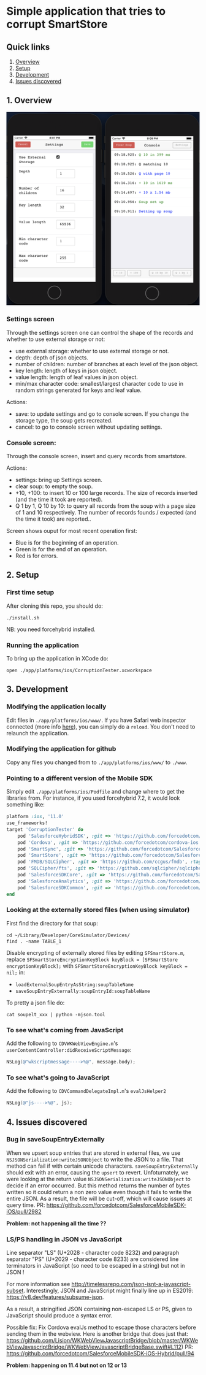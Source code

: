 # Simple application that tries to corrupt SmartStore

## Quick links
1. [Overview](#1-overview)
2. [Setup](#2-setup)
3. [Development](#3-development)
4. [Issues discovered](#4-issues-discovered)

## 1. Overview

![Screenshot](Screenshot.png) 

### Settings screen
Through the settings screen one can control the shape of the records and whether to use external storage or not:
- use external storage: whether to use external storage or not.
- depth: depth of json objects.
- number of children: number of branches at each level of the json object.
- key length: length of keys in json object.
- value length: length of leaf values in json object.
- min/max character code: smallest/largest character code to use in random strings generated for keys and leaf value.

Actions:
- save: to update settings and go to console screen. If you change the storage type, the soup gets recreated.
- cancel: to go to console screen without updating settings.

### Console screen:
Through the console screen, insert and query records from smartstore.

Actions:
- settings: bring up Settings screen.
- clear soup: to empty the soup.
- +10, +100: to insert 10 or 100 large records. The size of records inserted (and the time it took are reported).
- Q 1 by 1, Q 10 by 10: to query all records from the soup with a page size of 1 and 10 respectively. The number of records founds / expected (and the time it took) are reported..

Screen shows ouput for most recent operation first:
- Blue is for the beginning of an operation.
- Green is for the end of an operation.
- Red is for errors.

## 2. Setup

### First time setup
After cloning this repo, you should do:
```shell
./install.sh
```
NB: you need forcehybrid installed.

### Running the application
To bring up the application in XCode do:
```shell
open ./app/platforms/ios/CorruptionTester.xcworkspace
```
## 3. Development

### Modifying the application locally
Edit files in `./app/platforms/ios/www/`.
If you have Safari web inspector connected (more info [here](https://developer.apple.com/library/archive/documentation/AppleApplications/Conceptual/Safari_Developer_Guide/GettingStarted/GettingStarted.html)), you can simply do a `reload`. You don't need to relaunch the application.

### Modifying the application for github
Copy any files you changed from to `./app/platforms/ios/www/` to `./www`.

### Pointing to a different version of the Mobile SDK
Simply edit `./app/platforms/ios/Podfile` and change where to get the libraries from.
For instance, if you used forcehybrid 7.2, it would look something like:
```ruby
platform :ios, '11.0'
use_frameworks!
target 'CorruptionTester' do
	pod 'SalesforceHybridSDK', :git => 'https://github.com/forcedotcom/SalesforceMobileSDK-iOS-Hybrid', :tag => 'v7.2.0'
	pod 'Cordova', :git => 'https://github.com/forcedotcom/cordova-ios', :branch => 'cordova_5.0.0_sdk'
	pod 'SmartSync', :git => 'https://github.com/forcedotcom/SalesforceMobileSDK-iOS', :tag => 'v7.2.0'
	pod 'SmartStore', :git => 'https://github.com/forcedotcom/SalesforceMobileSDK-iOS', :tag => 'v7.2.0'
	pod 'FMDB/SQLCipher', :git => 'https://github.com/ccgus/fmdb', :tag => '2.7.5'
	pod 'SQLCipher/fts', :git => 'https://github.com/sqlcipher/sqlcipher', :tag => 'v4.2.0'
	pod 'SalesforceSDKCore', :git => 'https://github.com/forcedotcom/SalesforceMobileSDK-iOS', :tag => 'v7.2.0'
	pod 'SalesforceAnalytics', :git => 'https://github.com/forcedotcom/SalesforceMobileSDK-iOS', :tag => 'v7.2.0'
	pod 'SalesforceSDKCommon', :git => 'https://github.com/forcedotcom/SalesforceMobileSDK-iOS', :tag => 'v7.2.0'
end
```

### Looking at the externally stored files (when using simulator)
First find the directory for that soup:
```shell
cd ~/Library/Developer/CoreSimulator/Devices/
find . -name TABLE_1
```
Disable encrypting of externally stored files by editing `SFSmartStore.m`, replace `SFSmartStoreEncryptionKeyBlock keyBlock = [SFSmartStore encryptionKeyBlock];` with `SFSmartStoreEncryptionKeyBlock keyBlock = nil;` in:
- `loadExternalSoupEntryAsString:soupTableName` 
- `saveSoupEntryExternally:soupEntryId:soupTableName`

To pretty a json file do:
```shell
cat soupelt_xxx | python -mjson.tool
```
### To see what's coming from JavaScript
Add the following to `CDVWKWebViewEngine.m`'s `userContentController:didReceiveScriptMessage`:
```objective-c
NSLog(@"wkscriptmessage---->%@", message.body);
```

### To see what's going to JavaScript
Add the following to `CDVCommandDelegateImpl.m`'s `evalJsHelper2`
```objective-c
NSLog(@"js---->%@", js);
```

## 4. Issues discovered

### Bug in saveSoupEntryExternally
When we upsert soup entries that are stored in external files, we use `NSJSONSerialization:writeJSONObject` to write the JSON to a file.
That method can fail if with certain unicode characters. 
`saveSoupEntryExternally` should exit with an error, causing the `upsert` to revert.
Unfoturnately, we were looking at the return value `NSJSONSerialization:writeJSONObject` to decide if an error occurred.
But this method returns the number of bytes written so it could return a non zero value even though it fails to write the entire JSON.
As a result, the file will be cut-off, which will cause issues at query time.
PR: https://github.com/forcedotcom/SalesforceMobileSDK-iOS/pull/2982

**Problem: not happening all the time ??**

### LS/PS handling in JSON vs JavaScript
Line separator "LS" (U+2028 - character code 8232) and paragraph separator "PS" (U+2029 - character code 8233) are considered line terminators in JavaScript (so need to be escaped in a string) but not in JSON !

For more information see http://timelessrepo.com/json-isnt-a-javascript-subset. 
Interestingly, JSON and JavaScript might finally line up in ES2019: https://v8.dev/features/subsume-json.

As a result, a stringified JSON containing non-escaped LS or PS, given to JavaScript should produce a syntax error.

Possible fix:
Fix Cordova evalJs method to escape those characters before sending them in the webview. Here is another bridge that does just that: https://github.com/Lision/WKWebViewJavascriptBridge/blob/master/WKWebViewJavascriptBridge/WKWebViewJavascriptBridgeBase.swift#L112)
PR: https://github.com/forcedotcom/SalesforceMobileSDK-iOS-Hybrid/pull/94

**Problem: happening on 11.4 but not on 12 or 13**
